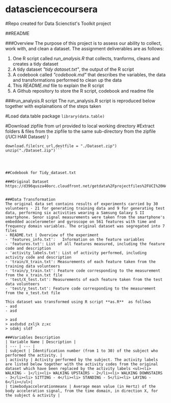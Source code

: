 datasciencecoursera
===================

#Repo created for Data Scienctist's Toolkit project


##README

###Overview
The purpose of this project is to assess our ability to collect, work with, and clean a dataset. The assignment deliverables are as follows:
1. One R script called *run_analysis.R* that collects, tranforms, cleans and creates a tidy dataset
2. A tidy dataset *"tidy dataset.txt"*, the output of the R script
3. A codebook called *"codebook.md"* that describes the variables, the data and transformations performed to clean up the data
4. This *README.md* file to explain the R script
5. A Github repository to store the R script, codebook and readme file

###run_analysis.R script
The run_analysis.R script is reproduced below together with explainations of the steps taken

#Load data.table package
```library(data.table)```

#Download zipfile from url provided to local working directory
#Extract folders & files from the zipfile to the same sub-directory from the zipfile (/UCI HAR Dataset/ )
```src_url<-"http://d396qusza40orc.cloudfront.net/getdata%2Fprojectfiles%2FUCI%20HAR%20Dataset.zip"
download.file(src_url,destfile = "./Dataset.zip")
unzip("./Dataset.zip")```




##Codebook for Tidy_dataset.txt

###Original Dataset
https://d396qusza40orc.cloudfront.net/getdata%2Fprojectfiles%2FUCI%20HAR%20Dataset.zip


###Data Transformation
The original data set contains results of experiments carried by 30 volunteers - 21 for generating training data and 9 for generating test data, performing six activities wearing a Samsung Galaxy S II smartphone. Senor signal measurements were taken from the smartphone's embedded accelerometer and gyroscope on 561 features with time and frequency domain variables. The original dataset was segregated into 7 files
- README.txt | Overview of the experiment
- 'features_info.txt':   Information on the feature variables
- 'features.txt': List of all features measured, including the feature code and description
- 'activity_labels.txt': List of activity performed, including activity code and description
- 'train/X_train.txt': Measurements of each feature taken from the training data volunteers
- 'train/y_train.txt': Feature code corresponding to the measurement from the x_train.txt file
- 'test/X_test.txt': Measurements of each feature taken from the test data volunteers
- 'test/y_test.txt': Feature code corresponding to the measurement from the x_test.txt file

This dataset was transformed using R script **as.R**  as follows
- asd
- asd

> asd
> asdsdsd zxljk z;xc
> sdakj sldf

###Variables Description
| Variable Name | Description |
| --- | --- |
| subject | Identification number (from 1 to 30) of the subject who performed the activity. |
| activity | Activity performed by the subject. The activity labels are listed below together with the activity codes from the original dataset which have been replaced by the activity labels <ul><li> WALKING - 1</li><li> WALKING UPSTAIRS - 2</li><li> WALKING DOWNSTAIRS - 3</li><li> SITTING - 4</li><li> STANDING - 5</li><li> LAYING - 6</li></ul>|
| timebodyaccelerationmeanx | Average mean value (in Hertz) of the body acceleration signal, from the time domain, in direction X, for the subject & activity |
